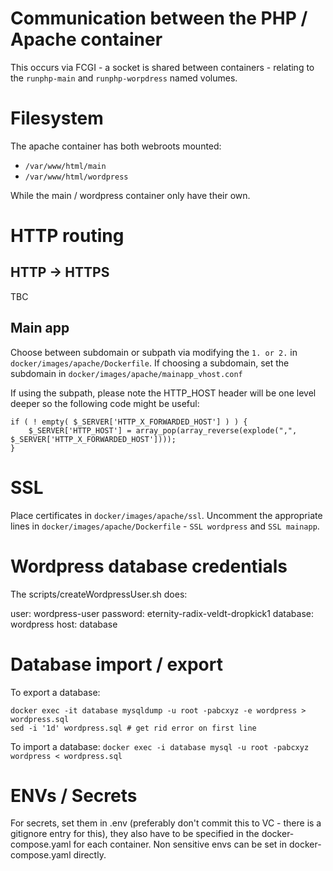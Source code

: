 # Communication between the PHP / Apache container

This occurs via FCGI - a socket is shared between containers - relating to the `runphp-main` and `runphp-worpdress` named volumes.

# Filesystem

The apache container has both webroots mounted:
- `/var/www/html/main`
- `/var/www/html/wordpress`

While the main / wordpress container only have their own.

# HTTP routing

## HTTP -> HTTPS

TBC

## Main app
Choose between subdomain or subpath via modifying the `1. or 2.` in `docker/images/apache/Dockerfile`.
If choosing a subdomain, set the subdomain in `docker/images/apache/mainapp_vhost.conf`

If using the subpath, please note the HTTP_HOST header will be one level deeper so the following code might be useful:
```
if ( ! empty( $_SERVER['HTTP_X_FORWARDED_HOST'] ) ) {
    $_SERVER['HTTP_HOST'] = array_pop(array_reverse(explode(",", $_SERVER['HTTP_X_FORWARDED_HOST'])));
}
```

# SSL

Place certificates in `docker/images/apache/ssl`. Uncomment the appropriate lines in `docker/images/apache/Dockerfile` - `SSL wordpress` and `SSL mainapp`.

# Wordpress database credentials

The scripts/createWordpressUser.sh does:

user: wordpress-user
password: eternity-radix-veldt-dropkick1
database: wordpress
host: database

# Database import / export

To export a database:
```
docker exec -it database mysqldump -u root -pabcxyz -e wordpress > wordpress.sql
sed -i '1d' wordpress.sql # get rid error on first line
```

To import a database: 
`docker exec -i database mysql -u root -pabcxyz wordpress < wordpress.sql`

# ENVs / Secrets

For secrets, set them in .env (preferably don't commit this to VC - there is a gitignore entry for this), they also have to be specified in the docker-compose.yaml for each container.
Non sensitive envs can be set in docker-compose.yaml directly.
